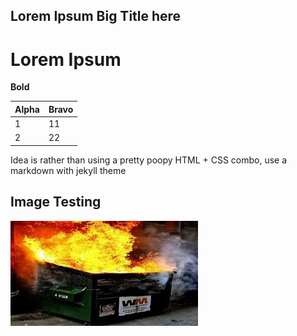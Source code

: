 ## Lorem Ipsum Big Title here

# Lorem Ipsum

**Bold**

| Alpha | Bravo
|---|---|
|1|11
|2|22

Idea is rather than using a pretty poopy HTML + CSS combo, use a markdown with jekyll theme

## Image Testing

![Insert alt text here](/dumpsterfire.jpg)



